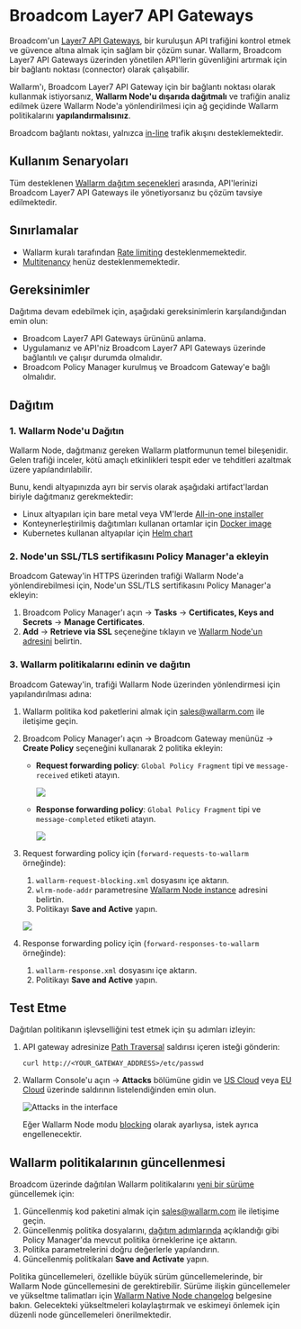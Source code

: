 [ptrav-attack-docs]:                ../../attacks-vulns-list.md#path-traversal
[attacks-in-ui-image]:              ../../images/admin-guides/test-attacks-quickstart.png

# Broadcom Layer7 API Gateways

Broadcom'un [Layer7 API Gateways](https://www.broadcom.com/products/software/api-management/layer7-api-gateways), bir kuruluşun API trafiğini kontrol etmek ve güvence altına almak için sağlam bir çözüm sunar. Wallarm, Broadcom Layer7 API Gateways üzerinden yönetilen API'lerin güvenliğini artırmak için bir bağlantı noktası (connector) olarak çalışabilir.

Wallarm'ı, Broadcom Layer7 API Gateway için bir bağlantı noktası olarak kullanmak istiyorsanız, **Wallarm Node'u dışarıda dağıtmalı** ve trafiğin analiz edilmek üzere Wallarm Node'a yönlendirilmesi için ağ geçidinde Wallarm politikalarını **yapılandırmalısınız**.

Broadcom bağlantı noktası, yalnızca [in-line](../inline/overview.md) trafik akışını desteklemektedir.

<!-- The Wallarm policy for Layer7 API Gateways supports the [out-of-band](../oob/overview.md) mode. Diagram below shows the traffic flow for APIs on the Layer7 API Gateways with Wallarm policy applied.

![Layer7 API Gateways with Wallarm image](../../images/waf-installation/gateways/layer7/traffic-flow-oob.png) -->

## Kullanım Senaryoları

Tüm desteklenen [Wallarm dağıtım seçenekleri](../supported-deployment-options.md) arasında, API'lerinizi Broadcom Layer7 API Gateways ile yönetiyorsanız bu çözüm tavsiye edilmektedir.

## Sınırlamalar

* Wallarm kuralı tarafından [Rate limiting](../../user-guides/rules/rate-limiting.md) desteklenmemektedir.
* [Multitenancy](../multi-tenant/overview.md) henüz desteklenmemektedir.

## Gereksinimler

Dağıtıma devam edebilmek için, aşağıdaki gereksinimlerin karşılandığından emin olun:

* Broadcom Layer7 API Gateways ürününü anlama.
* Uygulamanız ve API'niz Broadcom Layer7 API Gateways üzerinde bağlantılı ve çalışır durumda olmalıdır.
* Broadcom Policy Manager kurulmuş ve Broadcom Gateway'e bağlı olmalıdır.

## Dağıtım

### 1. Wallarm Node'u Dağıtın

Wallarm Node, dağıtmanız gereken Wallarm platformunun temel bileşenidir. Gelen trafiği inceler, kötü amaçlı etkinlikleri tespit eder ve tehditleri azaltmak üzere yapılandırılabilir.

Bunu, kendi altyapınızda ayrı bir servis olarak aşağıdaki artifact'lardan biriyle dağıtmanız gerekmektedir:

* Linux altyapıları için bare metal veya VM'lerde [All-in-one installer](../native-node/all-in-one.md)
* Konteynerleştirilmiş dağıtımları kullanan ortamlar için [Docker image](../native-node/docker-image.md)
* Kubernetes kullanan altyapılar için [Helm chart](../native-node/helm-chart.md)

### 2. Node'un SSL/TLS sertifikasını Policy Manager'a ekleyin

Broadcom Gateway'in HTTPS üzerinden trafiği Wallarm Node'a yönlendirebilmesi için, Node'un SSL/TLS sertifikasını Policy Manager'a ekleyin:

1. Broadcom Policy Manager'ı açın → **Tasks** → **Certificates, Keys and Secrets** → **Manage Certificates**.
1. **Add** → **Retrieve via SSL** seçeneğine tıklayın ve [Wallarm Node'un adresini](#1-deploy-a-wallarm-node) belirtin.

### 3. Wallarm politikalarını edinin ve dağıtın

Broadcom Gateway'in, trafiği Wallarm Node üzerinden yönlendirmesi için yapılandırılması adına:

1. Wallarm politika kod paketlerini almak için sales@wallarm.com ile iletişime geçin.
1. Broadcom Policy Manager'ı açın → Broadcom Gateway menünüz → **Create Policy** seçeneğini kullanarak 2 politika ekleyin:

    * **Request forwarding policy**: `Global Policy Fragment` tipi ve `message-received` etiketi atayın.

        ![](../../images/waf-installation/gateways/layer7/request-policy.png)
    
    * **Response forwarding policy**: `Global Policy Fragment` tipi ve `message-completed` etiketi atayın.
    
        ![](../../images/waf-installation/gateways/layer7/response-policy.png)
1. <a name="import-new-broadcom-policies"></a>Request forwarding policy için (`forward-requests-to-wallarm` örneğinde):

    1. `wallarm-request-blocking.xml` dosyasını içe aktarın.
    1. `wlrm-node-addr` parametresine [Wallarm Node instance](#1-deploy-a-wallarm-node) adresini belirtin.
    1. Politikayı **Save and Active** yapın.

    ![](../../images/waf-installation/gateways/layer7/request-policy-assertion.png)
1. Response forwarding policy için (`forward-responses-to-wallarm` örneğinde):

    1. `wallarm-response.xml` dosyasını içe aktarın.
    1. Politikayı **Save and Active** yapın.

## Test Etme

Dağıtılan politikanın işlevselliğini test etmek için şu adımları izleyin:

1. API gateway adresinize [Path Traversal][ptrav-attack-docs] saldırısı içeren isteği gönderin:

    ```
    curl http://<YOUR_GATEWAY_ADDRESS>/etc/passwd
    ```
1. Wallarm Console'u açın → **Attacks** bölümüne gidin ve [US Cloud](https://us1.my.wallarm.com/attacks) veya [EU Cloud](https://my.wallarm.com/attacks) üzerinde saldırının listelendiğinden emin olun.
    
    ![Attacks in the interface][attacks-in-ui-image]

    Eğer Wallarm Node modu [blocking](../../admin-en/configure-wallarm-mode.md) olarak ayarlıysa, istek ayrıca engellenecektir.

## Wallarm politikalarının güncellenmesi

Broadcom üzerinde dağıtılan Wallarm politikalarını [yeni bir sürüme](code-bundle-inventory.md#broadcom-layer7-api-gateway) güncellemek için:

1. Güncellenmiş kod paketini almak için sales@wallarm.com ile iletişime geçin.
1. Güncellenmiş politika dosyalarını, [dağıtım adımlarında](#import-new-broadcom-policies) açıklandığı gibi Policy Manager'da mevcut politika örneklerine içe aktarın.
1. Politika parametrelerini doğru değerlerle yapılandırın.
1. Güncellenmiş politikaları **Save and Activate** yapın.

Politika güncellemeleri, özellikle büyük sürüm güncellemelerinde, bir Wallarm Node güncellemesini de gerektirebilir. Sürüme ilişkin güncellemeler ve yükseltme talimatları için [Wallarm Native Node changelog](../../updating-migrating/native-node/node-artifact-versions.md) belgesine bakın. Gelecekteki yükseltmeleri kolaylaştırmak ve eskimeyi önlemek için düzenli node güncellemeleri önerilmektedir.